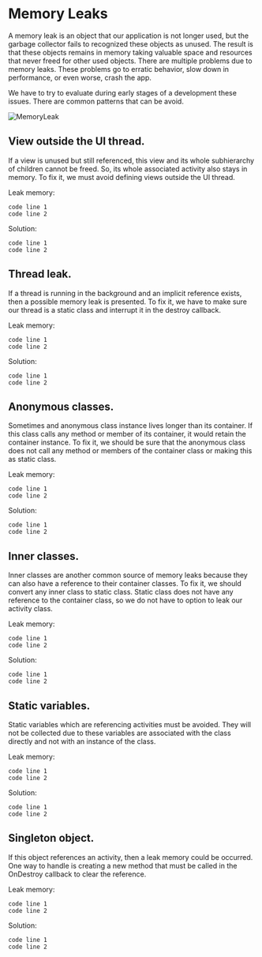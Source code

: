 # Memory Leaks

A memory leak is an object that our application is not longer used, but the garbage collector fails to recognized these objects as unused. The result is that these objects remains in memory taking valuable space and resources that never freed for other used objects.
There are multiple problems due to memory leaks. These problems go to erratic behavior, slow down in performance, or even worse, crash the app.

We have to try to evaluate during early stages of a development these issues. There are common patterns that can be avoid.

![MemoryLeak](https://drive.google.com/file/d/1yb99YkIIW7rutfUX4ngddC1ItIUfIG54/view)

## View outside the UI thread.
If a view is unused but still referenced, this view and its whole subhierarchy of children cannot be freed. So, its whole associated activity also stays in memory. To fix it, we must avoid defining views outside the UI thread.

Leak memory:
```
code line 1
code line 2
```

Solution:
```
code line 1
code line 2
```

## Thread leak.
If a thread is running in the background and an implicit reference exists, then a possible memory leak is presented. To fix it, we have to make sure our thread is a static class and interrupt it in the destroy callback.

Leak memory:
```
code line 1
code line 2
```

Solution:
```
code line 1
code line 2
```

## Anonymous classes.
Sometimes and anonymous class instance lives longer than its container. If this class calls any method or member of its container, it would retain the container instance. To fix it, we should be sure that the anonymous class does not call any method or members of the container class or making this as static class.

Leak memory:
```
code line 1
code line 2
```

Solution:
```
code line 1
code line 2
```

## Inner classes.
Inner classes are another common source of memory leaks because they can also have a reference to their container classes. To fix it, we should convert any inner class to static class. Static class does not have any reference to the container class, so we do not have to option to leak our activity class.

Leak memory:
```
code line 1
code line 2
```

Solution:
```
code line 1
code line 2
```

## Static variables. 
Static variables which are referencing activities must be avoided. They will not be collected due to these variables are associated with the class directly and not with an instance of the class.

Leak memory:
```
code line 1
code line 2
```

Solution:
```
code line 1
code line 2
```

## Singleton object.
If this object references an activity, then a leak memory could be occurred. One way to handle is creating a new method that must be called in the OnDestroy callback to clear the reference.

Leak memory:
```
code line 1
code line 2
```

Solution:
```
code line 1
code line 2
```


